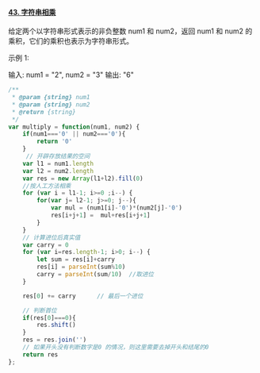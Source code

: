 #### [43. 字符串相乘](https://leetcode-cn.com/problems/multiply-strings/)

给定两个以字符串形式表示的非负整数 num1 和 num2，返回 num1 和 num2 的乘积，它们的乘积也表示为字符串形式。

示例 1:

输入: num1 = "2", num2 = "3"
输出: "6"

```javascript
/**
 * @param {string} num1
 * @param {string} num2
 * @return {string}
 */
var multiply = function(num1, num2) {
    if(num1==='0' || num2==='0'){
        return '0'
    }
     // 开辟存放结果的空间
    var l1 = num1.length
    var l2 = num2.length
    var res = new Array(l1+l2).fill(0)
    //按人工方法相乘
    for (var i = l1-1; i>=0 ;i--) {
        for(var j= l2-1; j>=0; j--){
            var mul = (num1[i]-'0')*(num2[j]-'0')
            res[i+j+1] =  mul+res[i+j+1]
        }
    }
    // 计算进位后真实值
    var carry = 0
    for (var i=res.length-1; i>0; i--) {
        let sum = res[i]+carry
        res[i] = parseInt(sum%10)
        carry = parseInt(sum/10)  //取进位
    }

    res[0] += carry      // 最后一个进位

    // 判断首位
    if(res[0]===0){
        res.shift()
    }
    res = res.join('')
    // 如果开头没有判断数字是0 的情况，则这里需要去掉开头和结尾的0  
    return res
};
```

